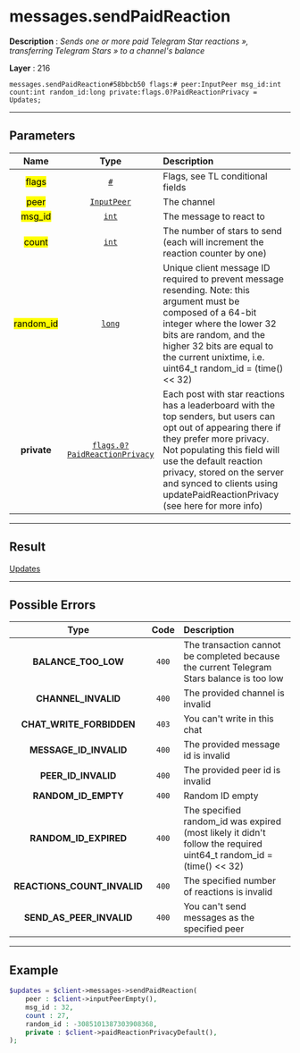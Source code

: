# messages.sendPaidReaction

**Description** : *Sends one or more paid Telegram Star reactions &raquo;, transferring Telegram Stars &raquo; to a channel&#039;s balance*

**Layer** : 216

```tl
messages.sendPaidReaction#58bbcb50 flags:# peer:InputPeer msg_id:int count:int random_id:long private:flags.0?PaidReactionPrivacy = Updates;
```

---

## Parameters

| Name | Type | Description |
| :---: | :---: | :--- |
| <mark>flags</mark> | [`#`](type/#) | Flags, see TL conditional fields |
| <mark>peer</mark> | [`InputPeer`](type/InputPeer) | The channel |
| <mark>msg_id</mark> | [`int`](type/int) | The message to react to |
| <mark>count</mark> | [`int`](type/int) | The number of stars to send (each will increment the reaction counter by one) |
| <mark>random_id</mark> | [`long`](type/long) | Unique client message ID required to prevent message resending. Note: this argument must be composed of a 64-bit integer where the lower 32 bits are random, and the higher 32 bits are equal to the current unixtime, i.e. uint64_t random_id = (time() << 32) | ((uint64_t)random_uint32_t()): this differs from the random_id format of all other methods in the API, which just take 64 random bits |
| **private** | [`flags.0?PaidReactionPrivacy`](type/PaidReactionPrivacy) | Each post with star reactions has a leaderboard with the top senders, but users can opt out of appearing there if they prefer more privacy. Not populating this field will use the default reaction privacy, stored on the server and synced to clients using updatePaidReactionPrivacy (see here for more info) |

---

## Result

[Updates](type/Updates)

---

## Possible Errors

| Type | Code | Description |
| :---: | :---: | :--- |
| **BALANCE_TOO_LOW** | `400` | The transaction cannot be completed because the current Telegram Stars balance is too low |
| **CHANNEL_INVALID** | `400` | The provided channel is invalid |
| **CHAT_WRITE_FORBIDDEN** | `403` | You can't write in this chat |
| **MESSAGE_ID_INVALID** | `400` | The provided message id is invalid |
| **PEER_ID_INVALID** | `400` | The provided peer id is invalid |
| **RANDOM_ID_EMPTY** | `400` | Random ID empty |
| **RANDOM_ID_EXPIRED** | `400` | The specified random_id was expired (most likely it didn't follow the required uint64_t random_id = (time() << 32) | ((uint64_t)random_uint32_t()) format, or the specified time is too far in the past) |
| **REACTIONS_COUNT_INVALID** | `400` | The specified number of reactions is invalid |
| **SEND_AS_PEER_INVALID** | `400` | You can't send messages as the specified peer |

---

## Example

```php
$updates = $client->messages->sendPaidReaction(
	peer : $client->inputPeerEmpty(),
	msg_id : 32,
	count : 27,
	random_id : -3085101387303908368,
	private : $client->paidReactionPrivacyDefault(),
);
```